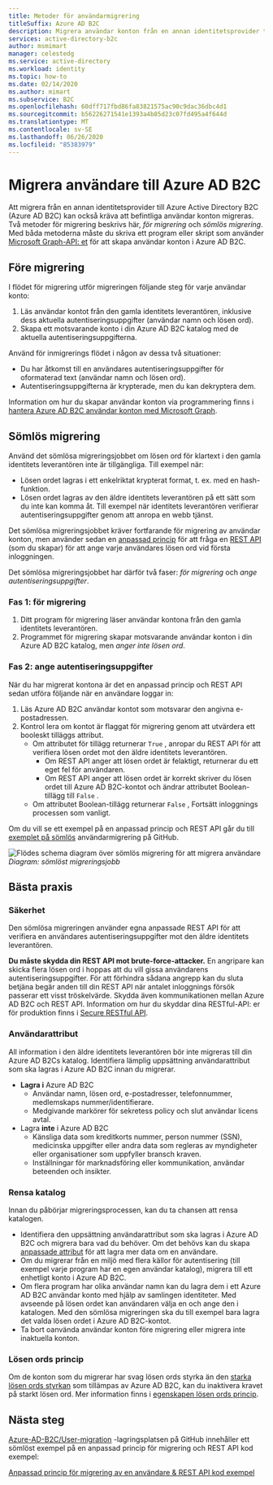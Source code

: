 ```yaml
---
title: Metoder för användarmigrering
titleSuffix: Azure AD B2C
description: Migrera användar konton från en annan identitetsprovider till Azure AD B2C med hjälp av metoderna för migrering eller sömlös migrering.
services: active-directory-b2c
author: msmimart
manager: celestedg
ms.service: active-directory
ms.workload: identity
ms.topic: how-to
ms.date: 02/14/2020
ms.author: mimart
ms.subservice: B2C
ms.openlocfilehash: 60dff717fbd86fa83821575ac90c9dac36dbc4d1
ms.sourcegitcommit: b56226271541e1393a4b85d23c07fd495a4f644d
ms.translationtype: MT
ms.contentlocale: sv-SE
ms.lasthandoff: 06/26/2020
ms.locfileid: "85383979"
---
```

# <a name="migrate-users-to-azure-ad-b2c"></a>Migrera användare till Azure AD B2C

Att migrera från en annan identitetsprovider till Azure Active Directory B2C (Azure AD B2C) kan också kräva att befintliga användar konton migreras. Två metoder för migrering beskrivs här, *för migrering* och *sömlös migrering*. Med båda metoderna måste du skriva ett program eller skript som använder [Microsoft Graph-API: et](manage-user-accounts-graph-api.md) för att skapa användar konton i Azure AD B2C.

## <a name="pre-migration"></a>Före migrering

I flödet för migrering utför migreringen följande steg för varje användar konto:

1. Läs användar kontot från den gamla identitets leverantören, inklusive dess aktuella autentiseringsuppgifter (användar namn och lösen ord).
1. Skapa ett motsvarande konto i din Azure AD B2C katalog med de aktuella autentiseringsuppgifterna.

Använd för inmigrerings flödet i någon av dessa två situationer:

- Du har åtkomst till en användares autentiseringsuppgifter för oformaterad text (användar namn och lösen ord).
- Autentiseringsuppgifterna är krypterade, men du kan dekryptera dem.

Information om hur du skapar användar konton via programmering finns i [hantera Azure AD B2C användar konton med Microsoft Graph](manage-user-accounts-graph-api.md).

## <a name="seamless-migration"></a>Sömlös migrering

Använd det sömlösa migreringsjobbet om lösen ord för klartext i den gamla identitets leverantören inte är tillgängliga. Till exempel när:

- Lösen ordet lagras i ett enkelriktat krypterat format, t. ex. med en hash-funktion.
- Lösen ordet lagras av den äldre identitets leverantören på ett sätt som du inte kan komma åt. Till exempel när identitets leverantören verifierar autentiseringsuppgifter genom att anropa en webb tjänst.

Det sömlösa migreringsjobbet kräver fortfarande för migrering av användar konton, men använder sedan en [anpassad princip](custom-policy-get-started.md) för att fråga en [REST API](custom-policy-rest-api-intro.md) (som du skapar) för att ange varje användares lösen ord vid första inloggningen.

Det sömlösa migreringsjobbet har därför två faser: *för migrering* och *ange autentiseringsuppgifter*.

### <a name="phase-1-pre-migration"></a>Fas 1: för migrering

1. Ditt program för migrering läser användar kontona från den gamla identitets leverantören.
1. Programmet för migrering skapar motsvarande användar konton i din Azure AD B2C katalog, men *anger inte lösen ord*.

### <a name="phase-2-set-credentials"></a>Fas 2: ange autentiseringsuppgifter

När du har migrerat kontona är det en anpassad princip och REST API sedan utföra följande när en användare loggar in:

1. Läs Azure AD B2C användar kontot som motsvarar den angivna e-postadressen.
1. Kontrol lera om kontot är flaggat för migrering genom att utvärdera ett booleskt tilläggs attribut.
    - Om attributet för tillägg returnerar `True` , anropar du REST API för att verifiera lösen ordet mot den äldre identitets leverantören.
      - Om REST API anger att lösen ordet är felaktigt, returnerar du ett eget fel för användaren.
      - Om REST API anger att lösen ordet är korrekt skriver du lösen ordet till Azure AD B2C-kontot och ändrar attributet Boolean-tillägg till `False` .
    - Om attributet Boolean-tillägg returnerar `False` , Fortsätt inloggnings processen som vanligt.

Om du vill se ett exempel på en anpassad princip och REST API går du till [exemplet på sömlös](https://aka.ms/b2c-account-seamless-migration) användarmigrering på GitHub.

![Flödes schema diagram över sömlös migrering för att migrera användare](./media/user-migration/diagram-01-seamless-migration.png)<br />*Diagram: sömlöst migreringsjobb*

## <a name="best-practices"></a>Bästa praxis

### <a name="security"></a>Säkerhet

Den sömlösa migreringen använder egna anpassade REST API för att verifiera en användares autentiseringsuppgifter mot den äldre identitets leverantören.

**Du måste skydda din REST API mot brute-force-attacker.** En angripare kan skicka flera lösen ord i hoppas att du vill gissa användarens autentiseringsuppgifter. För att förhindra sådana angrepp kan du sluta betjäna begär anden till din REST API när antalet inloggnings försök passerar ett visst tröskelvärde. Skydda även kommunikationen mellan Azure AD B2C och REST API. Information om hur du skyddar dina RESTful-API: er för produktion finns i [Secure RESTful API](secure-rest-api.md).

### <a name="user-attributes"></a>Användarattribut

All information i den äldre identitets leverantören bör inte migreras till din Azure AD B2Cs katalog. Identifiera lämplig uppsättning användarattribut som ska lagras i Azure AD B2C innan du migrerar.

- **Lagra i** Azure AD B2C
  - Användar namn, lösen ord, e-postadresser, telefonnummer, medlemskaps nummer/identifierare.
  - Medgivande markörer för sekretess policy och slut användar licens avtal.
- Lagra **inte** i Azure AD B2C
  - Känsliga data som kreditkorts nummer, person nummer (SSN), medicinska uppgifter eller andra data som regleras av myndigheter eller organisationer som uppfyller bransch kraven.
  - Inställningar för marknadsföring eller kommunikation, användar beteenden och insikter.

### <a name="directory-clean-up"></a>Rensa katalog

Innan du påbörjar migreringsprocessen, kan du ta chansen att rensa katalogen.

- Identifiera den uppsättning användarattribut som ska lagras i Azure AD B2C och migrera bara vad du behöver. Om det behövs kan du skapa [anpassade attribut](custom-policy-custom-attributes.md) för att lagra mer data om en användare.
- Om du migrerar från en miljö med flera källor för autentisering (till exempel varje program har en egen användar katalog), migrera till ett enhetligt konto i Azure AD B2C.
- Om flera program har olika användar namn kan du lagra dem i ett Azure AD B2C användar konto med hjälp av samlingen identiteter. Med avseende på lösen ordet kan användaren välja en och ange den i katalogen. Med den sömlösa migreringen ska du till exempel bara lagra det valda lösen ordet i Azure AD B2C-kontot.
- Ta bort oanvända användar konton före migrering eller migrera inte inaktuella konton.

### <a name="password-policy"></a>Lösen ords princip

Om de konton som du migrerar har svag lösen ords styrka än den [starka lösen ords styrkan](../active-directory/authentication/concept-sspr-policy.md) som tillämpas av Azure AD B2C, kan du inaktivera kravet på starkt lösen ord. Mer information finns i [egenskapen lösen ords princip](manage-user-accounts-graph-api.md#password-policy-property).

## <a name="next-steps"></a>Nästa steg

[Azure-AD-B2C/User-migration](https://github.com/azure-ad-b2c/user-migration) -lagringsplatsen på GitHub innehåller ett sömlöst exempel på en anpassad princip för migrering och REST API kod exempel:

[Anpassad princip för migrering av en användare & REST API kod exempel](https://aka.ms/b2c-account-seamless-migration)
